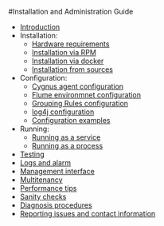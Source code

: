 #Installation and Administration Guide

* [Introduction](./introduction.md)
* Installation:
    * [Hardware requirements](./hw_requirements.md)
    * [Installation via RPM](./install_with_rpm.md)
    * [Installation via docker](./install_with_docker.md)
    * [Installation from sources](./install_from_sources.md)
* Configuration:
    * [Cygnus agent configuration](./cygnus_agent_conf.md)
    * [Flume environmnet configuration](./flume_env_conf.md)
    * [Grouping Rules configuration](./grouping_rules_conf.md)
    * [log4j configuration](./log4j_conf.md)
    * [Configuration examples](./configuration_examples.md)
* Running:
    * [Running as a service](./running_as_service.md)
    * [Running as a process](./running_as_process.md)
* [Testing](./testing.md)
* [Logs and alarm](./logs_and_alarms.md)
* [Management interface](./management_interface.md)
* [Multitenancy](./multitenancy.md)
* [Performance tips](./performance_tips.md)
* [Sanity checks](./sanity_checks.md)
* [Diagnosis procedures](./diagnosis_procedures.md)
* [Reporting issues and contact information](./issues_and_contact.md)

